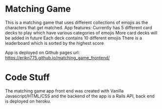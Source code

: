 # Matching Game
This is a matching game that uses different collections of emojis as the characters that get matched.
App features:
    Currently has 5 different card decks to play which have various categories of emojis
    More card decks will be added in future
    Each deck contains 10 different emojis
    There is a leaderboard which is sorted by the highest score
    
App is deployed on Github pages url:
    https://erikn775.github.io/matching_game_frontend/

# Code Stuff
The matching game app front end was created with Vanilla Javascript/HTML/CSS and
the backend of the app is a Rails API, back end is deployed on heroku.


